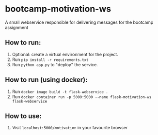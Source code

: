 # bootcamp-motivation-ws
A small webservice responsible for delivering messages for the bootcamp assignment

## How to run:
1) Optional: create a virtual environment for the project.
2) Run `pip install -r requirements.txt`
3) Run `python app.py` to "deploy" the service.

## How to run (using docker):
1) Run `docker image build -t flask-webservice .`
2) Run `docker container run -p 5000:5000 --name flask-motivation-ws flask-webservice`

## How to use:
1) Visit `localhost:5000/motivation` in your favourite browser